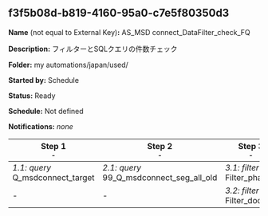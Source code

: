 ## f3f5b08d-b819-4160-95a0-c7e5f80350d3

**Name** (not equal to External Key)**:** AS_MSD connect_DataFilter_check_FQ

**Description:** フィルターとSQLクエリの件数チェック

**Folder:** my automations/japan/used/

**Started by:** Schedule

**Status:** Ready

**Schedule:** Not defined

**Notifications:** _none_


| Step 1<br>_<small>-</small>_ | Step 2<br>_<small>-</small>_ | Step 3<br>_<small>-</small>_ | Step 4<br>_<small>-</small>_ | Step 5<br>_<small>-</small>_ | Step 6<br>_<small>-</small>_ | Step 7<br>_<small>-</small>_ | Step 8<br>_<small>-</small>_ |
| --- | --- | --- | --- | --- | --- | --- | --- |
| _1.1: query_<br>Q_msdconnect_target | _2.1: query_<br>99_Q_msdconnect_seg_all_old | _3.1: filter_<br>Filter_pharma | _4.1: query_<br>99_Q_msdconnect_seg_pharma_old | _5.1: query_<br>99_Q_msdconnect_seg_doctor_old | _6.1: query_<br>Q_msdconnect_seg_doctor_A | _7.1: query_<br>Q_msdconnect_seg_doctor_B | _8.1: query_<br>Q_msdconnect_seg_doctor_diff_AB |
| - | - | _3.2: filter_<br>Filter_doctor | - | - | - | - | - |
